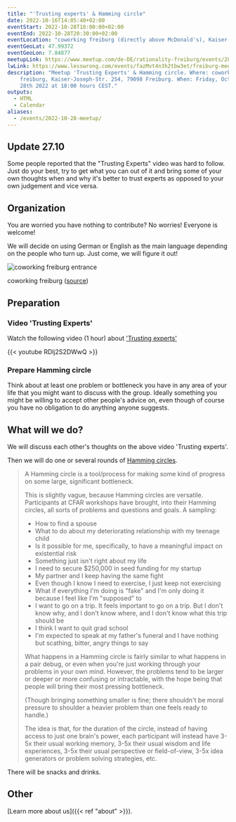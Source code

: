 ```yaml
---
title: "'Trusting experts' & Hamming circle"
date: 2022-10-16T14:05:40+02:00
eventStart: 2022-10-28T18:00:00+02:00
eventEnd: 2022-10-28T20:30:00+02:00
eventLocation: "coworking freiburg (directly above McDonald's), Kaiser-Joseph-Str. 254, 79098 Freiburg"
eventGeoLat: 47.99372
eventGeoLon: 7.84877
meetupLink: https://www.meetup.com/de-DE/rationality-freiburg/events/289147026/
lwLink: https://www.lesswrong.com/events/fazMvt4n3h2tbw3et/freiburg-meetup
description: "Meetup 'Trusting Experts' & Hamming circle. Where: coworking
    freiburg, Kaiser-Joseph-Str. 254, 79098 Freiburg. When: Friday, October
    28th 2022 at 18:00 hours CEST."
outputs:
  - HTML
  - Calendar
aliases:
  - /events/2022-10-28-meetup/
---
```


## Update 27.10

Some people reported that the "Trusting Experts" video was hard to follow. Just
do your best, try to get what you can out of it and bring some of your own
thoughts when and why it's better to trust experts as opposed to your own
judgement and vice versa.

## Organization

You are worried you have nothing to contribute? No worries! Everyone is
welcome!

We will decide on using German or English as the main language depending on the
people who turn up. Just come, we will figure it out!

![coworking freiburg entrance](/images/coworking-freiburg.jpg 'coworking freiburg entrance')

coworking freiburg ([source](https://coworking-freiburg.de/en/contact/))


## Preparation

### Video 'Trusting Experts'

Watch the following video (1 hour) about ['Trusting
experts'](https://www.youtube.com/watch?v=RDlj2S2DWwQ)

{{< youtube RDlj2S2DWwQ >}}

### Prepare Hamming circle

Think about at least one problem or bottleneck you have in any area of your
life that you might want to discuss with the group. Ideally something you might
be willing to accept other people's advice on, even though of course you have
no obligation to do anything anyone suggests.

## What will we do?

We will discuss each other's thoughts on the above video 'Trusting experts'.

Then we will do one or several rounds of [Hamming
circles](https://www.lesswrong.com/posts/xAqRkrnjJTMZ6YmZA/appendix-how-to-run-a-successful-hamming-circle).

> A Hamming circle is a tool/process for making some kind of progress on some
> large, significant bottleneck.
>
> This is slightly vague, because Hamming circles are versatile.
> Participants at CFAR workshops have brought, into their Hamming circles,
> all sorts of problems and questions and goals.  A sampling:
>
> * How to find a spouse
> * What to do about my deteriorating relationship with my teenage child
> * Is it possible for me, specifically, to have a meaningful impact on
>   existential risk
> * Something just isn't right about my life
> * I need to secure $250,000 in seed funding for my startup
> * My partner and I keep having the same fight
> * Even though I know I need to exercise, I just keep not exercising
> * What if everything I'm doing is "fake" and I'm only doing it because I feel
>   like I'm "supposed" to
> * I want to go on a trip.  It feels important to go on a trip.  But I don't
>   know why, and I don't know where, and I don't know what this trip should be
> * I think I want to quit grad school
> * I'm expected to speak at my father's funeral and I have nothing but
>   scathing, bitter, angry things to say
>
> What happens in a Hamming circle is fairly similar to what happens in a pair
> debug, or even when you're just working through your problems in your own
> mind.  However, the problems tend to be larger or deeper or more confusing or
> intractable, with the hope being that people will bring their most pressing
> bottleneck.
>
> (Though bringing something smaller is fine; there shouldn't be moral pressure
> to shoulder a heavier problem than one feels ready to handle.)
>
> The idea is that, for the duration of the circle, instead of having access to
> just one brain's power, each participant will instead have 3-5x their usual
> working memory, 3-5x their usual wisdom and life experiences, 3-5x their
> usual perspective or field-of-view, 3-5x idea generators or problem solving
> strategies, etc.

There will be snacks and drinks.

## Other

[Learn more about us]({{< ref "about" >}}).
